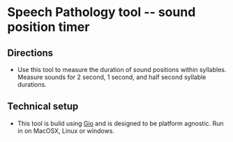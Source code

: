 # Speech Pathology tool -- sound position timer

## Directions
* Use this tool to measure the duration of sound positions within syllables. Measure sounds for 2 second, 1 second, and half second syllable durations.

## Technical setup 
* This tool is build using [Gio](https://gioui.org/) and is designed to be platform agnostic. Run in on MacOSX, Linux or windows. 
